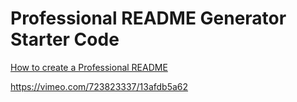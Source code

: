 # Professional README Generator Starter Code

[How to create a Professional README](https://coding-boot-camp.github.io/full-stack/github/professional-readme-guide)

https://vimeo.com/723823337/13afdb5a62
